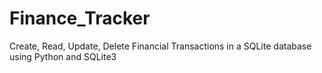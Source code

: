 # Finance_Tracker

Create, Read, Update, Delete Financial Transactions in a SQLite database using Python and SQLite3
